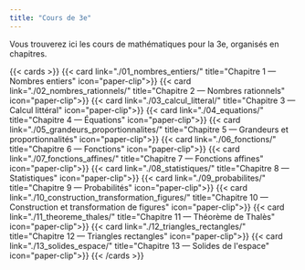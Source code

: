 ```yaml
---
title: "Cours de 3e"
---
```

Vous trouverez ici les cours de mathématiques pour la 3e, organisés en chapitres.

{{< cards >}}
  {{< card link="./01_nombres_entiers/" title="Chapitre 1 — Nombres entiers" icon="paper-clip">}}
  {{< card link="./02_nombres_rationnels/" title="Chapitre 2 — Nombres rationnels" icon="paper-clip">}}
  {{< card link="./03_calcul_litteral/" title="Chapitre 3 — Calcul littéral" icon="paper-clip">}}
  {{< card link="./04_equations/" title="Chapitre 4 — Équations" icon="paper-clip">}}
  {{< card link="./05_grandeurs_proportionnalites/" title="Chapitre 5 — Grandeurs et proportionnalités" icon="paper-clip">}}
  {{< card link="./06_fonctions/" title="Chapitre 6 — Fonctions" icon="paper-clip">}}
  {{< card link="./07_fonctions_affines/" title="Chapitre 7 — Fonctions affines" icon="paper-clip">}}
  {{< card link="./08_statistiques/" title="Chapitre 8 — Statistiques" icon="paper-clip">}}
  {{< card link="./09_probabilites/" title="Chapitre 9 — Probabilités" icon="paper-clip">}}
  {{< card link="./10_construction_transformation_figures/" title="Chapitre 10 — Construction et transformation de figures" icon="paper-clip">}}
  {{< card link="./11_theoreme_thales/" title="Chapitre 11 — Théorème de Thalès" icon="paper-clip">}}
  {{< card link="./12_triangles_rectangles/" title="Chapitre 12 — Triangles rectangles" icon="paper-clip">}}
  {{< card link="./13_solides_espace/" title="Chapitre 13 — Solides de l'espace" icon="paper-clip">}}
{{< /cards >}}
